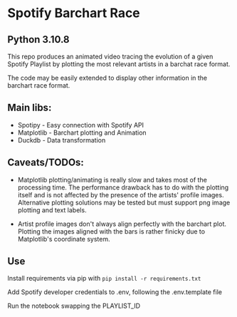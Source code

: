 # Spotify Barchart Race

## Python 3.10.8

This repo produces an animated video tracing the evolution of a given Spotify Playlist by plotting the most relevant artists in a barchat race format.

The code may be easily extended to display other information in the barchart race format.

## Main libs:
- Spotipy - Easy connection with Spotify API
- Matplotlib - Barchart plotting and Animation
- Duckdb - Data transformation

## Caveats/TODOs:
- Matplotlib plotting/animating is really slow and takes most of the processing time. The performance drawback has to do with the plotting itself and is not affected by the presence of the artists' profile images. Alternative plotting solutions may be tested but must support png image plotting and text labels.
  
- Artist profile images don't always align perfectly with the barchart plot. Plotting the images aligned with the bars is rather finicky due to Matplotlib's coordinate system.

## Use

Install requirements via pip with `pip install -r requirements.txt`

Add Spotify developer credentials to .env, following the .env.template file

Run the notebook swapping the PLAYLIST_ID